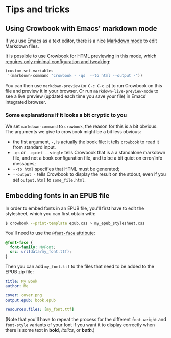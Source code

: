 # Tips and tricks

## Using Crowbook with Emacs' markdown mode

If you use
[Emacs](https://www.gnu.org/software/emacs/)
as a text editor, there is a nice
[Markdown mode](http://jblevins.org/projects/markdown-mode/)
to edit Markdown files.

It is possible to use Crowbook for HTML previewing in this mode, which [requires only minimal configuration and tweaking](http://xkcd.com/1742/):

```lisp
(custom-set-variables
 '(markdown-command "crowbook - -qs  --to html --output -"))
```

You can then use `markdown-preview` (or `C-c C-c p`) to run Crowbook on this file and preview it in your browser.
Or run `markdown-live-preview-mode` to see a live preview (updated each time you save your file) in Emacs' integrated browser.

### Some explanations if it looks a bit cryptic to you

We set `markdown-command` to `crowbook`, the reason for this is a bit obvious.
The arguments we give to crowbook might be a bit less obvious:

* the fist argument, `-`, is actually the book file:
  it tells `crowbook` to read it from standard input.
* `-qs` or `--quiet --single` tells Crowbook that is a a standalone markdown file, and not a book configuration file, and to be a bit quiet on error/info messages;
* `--to html` specifies that HTML must be generated;
* `--output -` tells Crowbook to display the result on the stdout, even if you set `output.html` to `some_file.html`.

## Embedding fonts in an EPUB file

In order to embed fonts in an EPUB file, you'll first have to edit the stylesheet, which you can first obtain with:

```bash
$ crowbook --print-template epub.css > my_epub_stylesheet.css
```

You'll need to use the [`@font-face` attribute](https://developer.mozilla.org/fr/docs/Web/CSS/@font-face):

```css
@font-face {
  font-family: MyFont;
  src: url(data/my_font.ttf);
}
```

Then you can add `my_font.ttf` to the files that need to be added to the EPUB zip file:

```yaml
title: My Book
author: Me

cover: cover.png
output.epub: book.epub

resources.files: [my_font.ttf]
```

(Note that you'll have to repeat the process for the different `font-weight` and `font-style` variants of your font if you want it to display correctly when there is some text in **bold**, *italics*, or **_both_**.)
